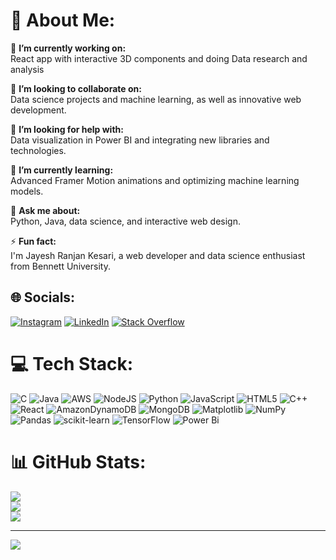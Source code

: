 # 💫 About Me:

🔭 **I’m currently working on:**  
React app with interactive 3D components and doing Data research and analysis

👯 **I’m looking to collaborate on:**  
Data science projects and machine learning, as well as innovative web development.

🤝 **I’m looking for help with:**  
Data visualization in Power BI and integrating new libraries and technologies.

🌱 **I’m currently learning:**  
Advanced Framer Motion animations and optimizing machine learning models.

💬 **Ask me about:**  
Python, Java, data science, and interactive web design.

⚡ **Fun fact:**  
I'm Jayesh Ranjan Kesari, a web developer and data science enthusiast from Bennett University.



## 🌐 Socials:
[![Instagram](https://img.shields.io/badge/Instagram-%23E4405F.svg?logo=Instagram&logoColor=white)](https://instagram.com/me_jayeshrkesari) [![LinkedIn](https://img.shields.io/badge/LinkedIn-%230077B5.svg?logo=linkedin&logoColor=white)](https://linkedin.com/in/jayesh-ranjan-kesari-2573b3252) [![Stack Overflow](https://img.shields.io/badge/-Stackoverflow-FE7A16?logo=stack-overflow&logoColor=white)](https://stackoverflow.com/users/jayesh-r-kesari) 

# 💻 Tech Stack:
![C](https://img.shields.io/badge/c-%2300599C.svg?style=for-the-badge&logo=c&logoColor=white) ![Java](https://img.shields.io/badge/java-%23ED8B00.svg?style=for-the-badge&logo=openjdk&logoColor=white) ![AWS](https://img.shields.io/badge/AWS-%23FF9900.svg?style=for-the-badge&logo=amazon-aws&logoColor=white) ![NodeJS](https://img.shields.io/badge/node.js-6DA55F?style=for-the-badge&logo=node.js&logoColor=white) ![Python](https://img.shields.io/badge/python-3670A0?style=for-the-badge&logo=python&logoColor=ffdd54) ![JavaScript](https://img.shields.io/badge/javascript-%23323330.svg?style=for-the-badge&logo=javascript&logoColor=%23F7DF1E) ![HTML5](https://img.shields.io/badge/html5-%23E34F26.svg?style=for-the-badge&logo=html5&logoColor=white) ![C++](https://img.shields.io/badge/c++-%2300599C.svg?style=for-the-badge&logo=c%2B%2B&logoColor=white) ![React](https://img.shields.io/badge/react-%2320232a.svg?style=for-the-badge&logo=react&logoColor=%2361DAFB) ![AmazonDynamoDB](https://img.shields.io/badge/Amazon%20DynamoDB-4053D6?style=for-the-badge&logo=Amazon%20DynamoDB&logoColor=white) ![MongoDB](https://img.shields.io/badge/MongoDB-%234ea94b.svg?style=for-the-badge&logo=mongodb&logoColor=white) ![Matplotlib](https://img.shields.io/badge/Matplotlib-%23ffffff.svg?style=for-the-badge&logo=Matplotlib&logoColor=black) ![NumPy](https://img.shields.io/badge/numpy-%23013243.svg?style=for-the-badge&logo=numpy&logoColor=white) ![Pandas](https://img.shields.io/badge/pandas-%23150458.svg?style=for-the-badge&logo=pandas&logoColor=white) ![scikit-learn](https://img.shields.io/badge/scikit--learn-%23F7931E.svg?style=for-the-badge&logo=scikit-learn&logoColor=white) ![TensorFlow](https://img.shields.io/badge/TensorFlow-%23FF6F00.svg?style=for-the-badge&logo=TensorFlow&logoColor=white) ![Power Bi](https://img.shields.io/badge/power_bi-F2C811?style=for-the-badge&logo=powerbi&logoColor=black)
# 📊 GitHub Stats:
![](https://github-readme-stats.vercel.app/api?username=jrkesari&theme=transparent&hide_border=false&include_all_commits=false&count_private=false)<br/>
![](https://github-readme-streak-stats.herokuapp.com/?user=jrkesari&theme=transparent&hide_border=false)<br/>
![](https://github-readme-stats.vercel.app/api/top-langs/?username=jrkesari&theme=transparent&hide_border=false&include_all_commits=false&count_private=false&layout=compact)

---
[![](https://visitcount.itsvg.in/api?id=jrkesari&icon=0&color=0)](https://visitcount.itsvg.in)

<!-- Proudly created with GPRM ( https://gprm.itsvg.in ) -->
